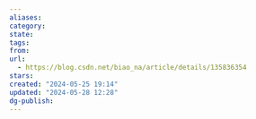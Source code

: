```yaml
---
aliases: 
category: 
state: 
tags: 
from: 
url:
  - https://blog.csdn.net/biao_na/article/details/135836354
stars: 
created: "2024-05-25 19:14"
updated: "2024-05-28 12:28"
dg-publish: 
---
```

